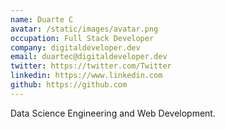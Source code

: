 ```yaml
---
name: Duarte C
avatar: /static/images/avatar.png
occupation: Full Stack Developer
company: digitaldeveloper.dev
email: duartec@digitaldeveloper.dev
twitter: https://twitter.com/Twitter
linkedin: https://www.linkedin.com
github: https://github.com
---
```


Data Science Engineering and Web Development.
